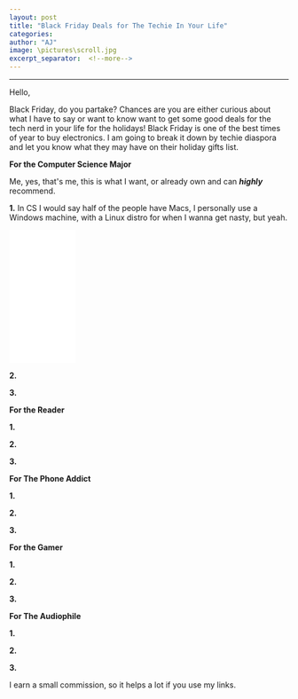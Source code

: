 ```yaml
---
layout: post
title: "Black Friday Deals for The Techie In Your Life"
categories:
author: "AJ"
image: \pictures\scroll.jpg
excerpt_separator:  <!--more-->
---
```

---
Hello,

Black Friday, do you partake? Chances are you are either curious about what I have to say or want to know want to get some good deals for the tech nerd in your life for the holidays! Black Friday is one of the best times of year to buy electronics. I am going to break it down by techie diaspora and let you know what they may have on their holiday gifts list. <!--more-->

**For the Computer Science Major**

Me, yes, that's me, this is what I want, or already own and can ***highly*** recommend.

**1.**
In CS I would say half of the people have Macs, I personally use a Windows machine, with a Linux distro for when I wanna get nasty, but yeah.

<iframe style="width:120px;height:240px;" marginwidth="0" marginheight="0" scrolling="no" frameborder="0" src="//ws-na.amazon-adsystem.com/widgets/q?ServiceVersion=20070822&OneJS=1&Operation=GetAdHtml&MarketPlace=US&source=ac&ref=tf_til&ad_type=product_link&tracking_id=aaayejaaaye07-20&marketplace=amazon&region=US&placement=B07S58MHXF&asins=B07S58MHXF&linkId=affff43ae499a19af811fbb26da5a919&show_border=false&link_opens_in_new_window=true&price_color=333333&title_color=0066c0&bg_color=ffffff">
</iframe>

**2.**

**3.**


**For the Reader**

**1.**

**2.**

**3.**



**For The Phone Addict**

**1.**

**2.**

**3.**



**For the Gamer**

**1.**

**2.**

**3.**



**For The Audiophile**

**1.**

**2.**

**3.**




I earn a small commission, so it helps a lot if you use my links.
